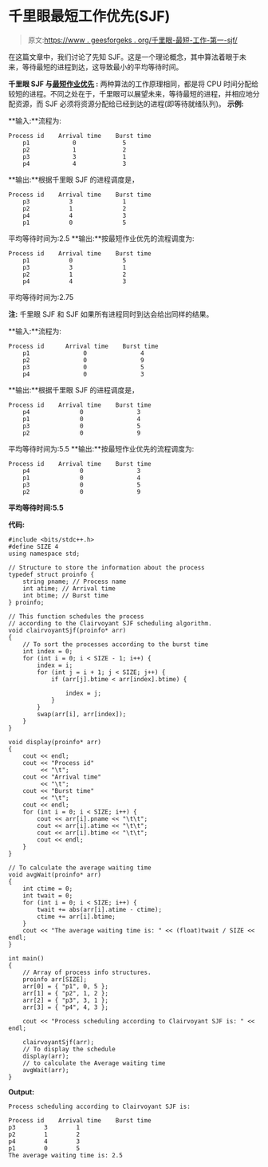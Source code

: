 # 千里眼最短工作优先(SJF)

> 原文:[https://www . geesforgeks . org/千里眼-最短-工作-第一-sjf/](https://www.geeksforgeeks.org/clairvoyant-shortest-job-first-sjf/)

在这篇文章中，我们讨论了先知 SJF。这是一个理论概念，其中算法着眼于未来，等待最短的进程到达，这导致最小的平均等待时间。

**千里眼 SJF 与[最短作业优先](https://www.geeksforgeeks.org/program-for-shortest-job-first-or-sjf-cpu-scheduling-set-1-non-preemptive/) :**
两种算法的工作原理相同，都是将 CPU 时间分配给较短的进程。不同之处在于，千里眼可以展望未来，等待最短的进程，并相应地分配资源，而 SJF 必须将资源分配给已经到达的进程(即等待就绪队列)。
**示例:**

**输入:**流程为:

```
Process id    Arrival time    Burst time    
    p1            0             5        
    p2            1             2        
    p3            3             1        
    p4            4             3    
```

**输出:**根据千里眼 SJF 的进程调度是，

```
Process id    Arrival time    Burst time    
    p3           3              1        
    p2           1              2        
    p4           4              3        
    p1           0              5    
```

平均等待时间为:2.5
**输出:**按最短作业优先的流程调度为:

```
Process id    Arrival time    Burst time    
    p1           0              5        
    p3           3              1        
    p2           1              2        
    p4           4              3    
```

平均等待时间为:2.75

**注:**
千里眼 SJF 和 SJF 如果所有进程同时到达会给出同样的结果。

**输入:**流程为:

```
Process id      Arrival time    Burst time      
    p1               0               4
    p2               0               9
    p3               0               5
    p4               0               3    
```

**输出:**根据千里眼 SJF 的进程调度是，

```
Process id    Arrival time    Burst time    
    p4              0               3
    p1              0               4
    p3              0               5
    p2              0               9    
```

平均等待时间为:5.5
**输出:**按最短作业优先的流程调度为:

```
Process id    Arrival time    Burst time    
    p4              0               3
    p1              0               4
    p3              0               5
    p2              0               9    
```

**平均等待时间:5.5**

**代码:**

```
#include <bits/stdc++.h>
#define SIZE 4
using namespace std;

// Structure to store the information about the process
typedef struct proinfo {
    string pname; // Process name
    int atime; // Arrival time
    int btime; // Burst time
} proinfo;

// This function schedules the process 
// according to the Clairvoyant SJF scheduling algorithm.
void clairvoyantSjf(proinfo* arr)
{
    // To sort the processes according to the burst time
    int index = 0;
    for (int i = 0; i < SIZE - 1; i++) {
        index = i;
        for (int j = i + 1; j < SIZE; j++) {
            if (arr[j].btime < arr[index].btime) {

                index = j;
            }
        }
        swap(arr[i], arr[index]);
    }
}

void display(proinfo* arr)
{
    cout << endl;
    cout << "Process id"
         << "\t";
    cout << "Arrival time"
         << "\t";
    cout << "Burst time"
         << "\t";
    cout << endl;
    for (int i = 0; i < SIZE; i++) {
        cout << arr[i].pname << "\t\t";
        cout << arr[i].atime << "\t\t";
        cout << arr[i].btime << "\t\t";
        cout << endl;
    }
}

// To calculate the average waiting time
void avgWait(proinfo* arr)
{
    int ctime = 0;
    int twait = 0;
    for (int i = 0; i < SIZE; i++) {
        twait += abs(arr[i].atime - ctime);
        ctime += arr[i].btime;
    }
    cout << "The average waiting time is: " << (float)twait / SIZE << endl;
}

int main()
{
    // Array of process info structures.
    proinfo arr[SIZE];
    arr[0] = { "p1", 0, 5 };
    arr[1] = { "p2", 1, 2 };
    arr[2] = { "p3", 3, 1 };
    arr[3] = { "p4", 4, 3 };

    cout << "Process scheduling according to Clairvoyant SJF is: " << endl;

    clairvoyantSjf(arr);
    // To display the schedule
    display(arr);
    // to calculate the Average waiting time
    avgWait(arr);
}
```

**Output:**

```
Process scheduling according to Clairvoyant SJF is: 

Process id    Arrival time    Burst time    
p3        3        1        
p2        1        2        
p4        4        3        
p1        0        5        
The average waiting time is: 2.5

```